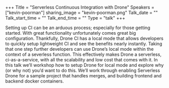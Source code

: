 +++
Title = "Serverless Continuous Integration with Drone"
Speakers = ["kevin-poorman"]
sharing_image = "kevin-poorman.png"
Talk_date = ""
Talk_start_time = ""
Talk_end_time = ""
Type = "talk"
+++

Setting up CI can be an arduous process; especially for those getting started. With great functionality unfortunately comes great big configuration. Thankfully, Drone CI has a local mode that allows developers to quickly setup lightweight CI and see the benefits nearly instantly.
Taking that one step further developers can use Drone’s local mode within the context of a severless function. This effectively makes Drone a serverless, ci-as-a-service, with all the scalability and low cost that comes with it.
In this talk we’ll workshop how to setup Drone for local mode and explore why (or why not) you’d want to do this. We’ll work through enabling Serverless Drone for a sample project that handles merges, and building frontend and backend docker containers.